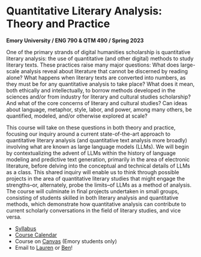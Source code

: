 # Quantitative Literary Analysis: Theory and Practice
**Emory University / ENG 790 & QTM 490 / Spring 2023**

One of the primary strands of digital humanities scholarship is quantitative literary analysis: the use of quantitative (and other digital) methods to study literary texts. These practices raise many major questions: What does large-scale analysis reveal about literature that cannot be discerned by reading alone? What happens when literary texts are converted into numbers, as they must be for any quantitative analysis to take place? What does it mean, both ethically and intellectually, to borrow methods developed in the sciences and/or from industry for literary and cultural studies scholarship? And what of the core concerns of literary and cultural studies? Can ideas about language, metaphor, style, labor, and power, among many others, be quantified, modeled, and/or otherwise explored at scale? 

This course will take on these questions in both theory and practice, focusing our inquiry around a current state-of-the-art approach to quantitative literary analysis (and quantitative text analysis more broadly) involving what are known as large language models (LLMs). We will begin by contextualizing the advent of LLMs within the history of language modeling and predictive text generation, primarily in the area of electronic literature, before delving into the conceptual and technical details of LLMs as a class. This shared inquiry will enable us to think through possible projects in the area of quantitative literary studies that might engage the strengths–or, alternately, probe the limits–of LLMs as a method of analysis. The course will culminate in final projects undertaken in small groups, consisting of students skilled in both literary analysis and quantitative methods, which demonstrate how quantitative analysis can contribute to current scholarly conversations in the field of literary studies, and vice versa.


- [Syllabus](docs/QLS-Spring2023.pdf)
- [Course Calendar](docs/schedule.md)
- Course on [Canvas](https://canvas.emory.edu/courses/111628) (Emory students only)
- Email to [Lauren](mailto:lauren.klein@emory.edu) or [Ben](mailto:b.j.miller@emory.edu)!
